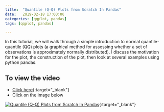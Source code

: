 ```yaml
---
title:  "Quantile (Q-Q) Plots from Scratch In Pandas"
date:   2019-02-18 17:00:00
categories: [qqplot, pandas]
tags: [qqplot, pandas]

---
```


In this tutorial, we will walk through a simple introduction to normal quantile-quantile (QQ) plots (a graphical method for assessing whether a set of observations is approximately normally distributed). I discuss the motivation for the plot, the construction of the plot, then look at several examples using python pandas.


## To view the video
* [Click here](https://youtu.be/JfnHsWhGRBk){:target="_blank"}
* Click on the image below

[![Quantile (Q-Q) Plots from Scratch In Pandas](http://img.youtube.com/vi/JfnHsWhGRBk/0.jpg)](http://www.youtube.com/watch?v=JfnHsWhGRBk){:target="_blank"}